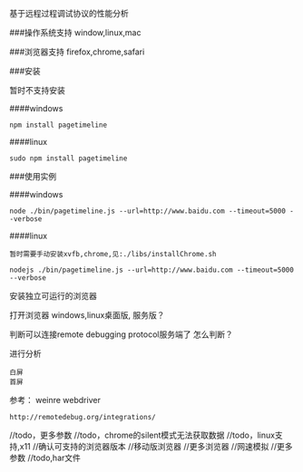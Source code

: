 基于远程过程调试协议的性能分析

###操作系统支持
window,linux,mac

###浏览器支持
firefox,chrome,safari

###安装

暂时不支持安装

####windows

    npm install pagetimeline

####linux

    sudo npm install pagetimeline

###使用实例

####windows

    node ./bin/pagetimeline.js --url=http://www.baidu.com --timeout=5000 --verbose

####linux

    暂时需要手动安装xvfb,chrome,见:./libs/installChrome.sh

    nodejs ./bin/pagetimeline.js --url=http://www.baidu.com --timeout=5000 --verbose



安装独立可运行的浏览器

打开浏览器
    windows,linux桌面版,
    服务版？

判断可以连接remote debugging protocol服务端了
怎么判断？

进行分析

    白屏
    首屏
    
    
参考：
    weinre
    webdriver

    http://remotedebug.org/integrations/

//todo，更多参数
//todo，chrome的silent模式无法获取数据
//todo，linux支持,x11
//确认可支持的浏览器版本
//移动版浏览器
//更多浏览器
//网速模拟
//更多参数
//todo,har文件


